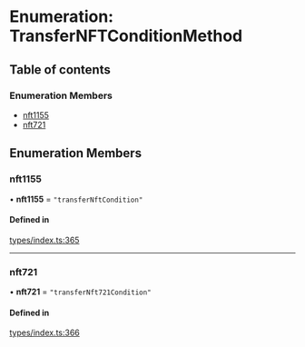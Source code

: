 # Enumeration: TransferNFTConditionMethod

## Table of contents

### Enumeration Members

- [nft1155](TransferNFTConditionMethod.md#nft1155)
- [nft721](TransferNFTConditionMethod.md#nft721)

## Enumeration Members

### nft1155

• **nft1155** = ``"transferNftCondition"``

#### Defined in

[types/index.ts:365](https://github.com/nevermined-io/react-components/blob/916db15/catalog/src/types/index.ts#L365)

___

### nft721

• **nft721** = ``"transferNft721Condition"``

#### Defined in

[types/index.ts:366](https://github.com/nevermined-io/react-components/blob/916db15/catalog/src/types/index.ts#L366)
